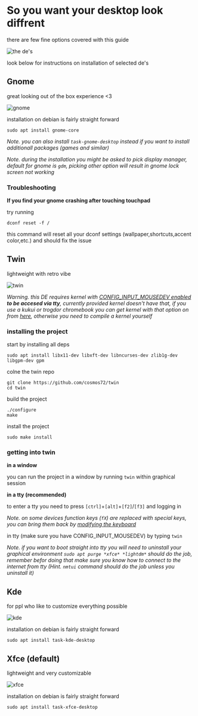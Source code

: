 # So you want your desktop look diffrent

there are few fine options covered with this guide

![the de's](./assets/customization.gif)

look below for instructions on installation of selected de's

## Gnome

great looking out of the box experience <3

![gnome](./assets/de/gnome-de.jpeg)

installation on debian is fairly straight forward

```
sudo apt install gnome-core
```
_Note. you can also install ```task-gnome-desktop``` instead if you want to install additionall packages (games and similar)_

_Note. during the installation you might be asked to pick display manager, default for gnome is ```gdm```, picking other option will result in gnome lock screen not working_

### Troubleshooting

**If you find your gnome crashing after touching touchpad**

try running
```
dconf reset -f /
```
this command will reset all your dconf settings (wallpaper,shortcuts,accent color,etc.) and should fix the issue


## Twin

lightweight with retro vibe

![twin](./assets/de/twin-de.jpeg)

_Warning. this DE requires kernel with [CONFIG_INPUT_MOUSEDEV enabled](https://github.com/hexdump0815/imagebuilder/issues/237) **to be accesed via tty**, currently provided kernel doesn't have that, if you use a kukui or trogdor chromebook you can get kernel with that option on from [here](https://github.com/hexdump0815/imagebuilder/discussions/243#discussioncomment-10659997), otherwise you need to compile a kernel yourself_

### installing the project
start by installing all deps

```
sudo apt install libx11-dev libxft-dev libncurses-dev zlib1g-dev libgpm-dev gpm
```
colne the twin repo
```
git clone https://github.com/cosmos72/twin
cd twin
```
build the project
```
./configure
make
```
install the project
```
sudo make install
```

### getting into twin

**in a window**

you can run the project in a window by running ```twin``` within graphical session

**in a tty (recommended)**

to enter a tty you need to press ```[ctrl]```+```[alt]```+```[f2]```/```[f3]``` and logging in

_Note. on some devices function keys (```fX```) are replaced with special keys, you can bring them back by [modifying the keyboard](./modifying-keyboard.md)_

in tty (make sure you have CONFIG_INPUT_MOUSEDEV) by typing ```twin```

_Note. if you want to boot straight into tty you will need to uninstall your graphical environment ```sudo apt purge *xfce* *lightdm*``` should do the job, remember befor doing that make sure you know how to connect to the internet from tty (Hint. ```nmtui``` command should do the job unless you uninstall it)_

## Kde

for ppl who like to customize everything possible

![kde](./assets/de/kde-de.jpeg)

installation on debian is fairly straight forward

```
sudo apt install task-kde-desktop
```

## Xfce (default)

lightweight and very customizable

![xfce](./assets/de/xfce-de.jpeg)

installation on debian is fairly straight forward

```
sudo apt install task-xfce-desktop
```

